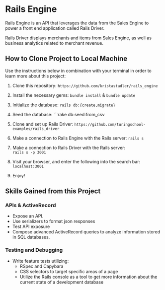 # Rails Engine

Rails Engine is an API that leverages the data from the Sales Engine to power a front end application called Rails Driver.

Rails Driver displays merchants and items from Sales Engine, as well as business analytics related to merchant revenue.

## How to Clone Project to Local Machine
Use the instructions below in combination with your terminal in order to learn more about this project:

  1. Clone this repository:
    ```https://github.com/kristastadler/rails_engine```

  2. Install the necessary gems:
    ```bundle install``` &
    ```bundle update```

  3. Initialize the database:
    ```rails db:{create,migrate}```

  4. Seed the database:
    ```rake db:seed:from_csv

  5. Clone and set up Rails Driver:
    ```https://github.com/turingschool-examples/rails_driver```

  6. Make a connection to Rails Engine with the Rails server:
    ```rails s```

  7. Make a connection to Rails Driver with the Rails server:  
    ```rails s -p 3001```

  8. Visit your browser, and enter the following into the search bar:
  ```localhost:3001```

  9. Enjoy!

## Skills Gained from this Project

### APIs & ActiveRecord
* Expose an API.
* Use serializers to format json responses
* Test API exposure
* Compose advanced ActiveRecord queries to analyze information stored in SQL databases.


### Testing and Debugging
* Write feature tests utilizing:
  - RSpec and Capybara
  - CSS selectors to target specific areas of a page
  - Utilize the Rails console as a tool to get more information about the current state of a development database
